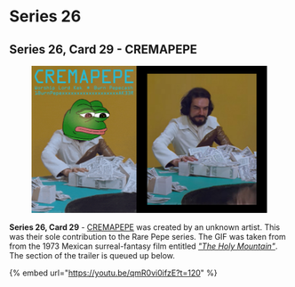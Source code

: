 # Series 26

## Series 26, Card 29 - CREMAPEPE

<figure><img src="../../../.gitbook/assets/S26 C29 CREMAPEPE card and source.jpg" alt=""><figcaption></figcaption></figure>

**Series 26, Card 29** - [CREMAPEPE](https://pepe.wtf/asset/CREMAPEPE) was created by an unknown artist. This was their sole contribution to the Rare Pepe series. The GIF was taken from from the 1973 Mexican surreal-fantasy film entitled [_"The Holy Mountain"_](https://en.wikipedia.org/wiki/The\_Holy\_Mountain\_\(1973\_film\)). The section of the trailer is queued up below.&#x20;

{% embed url="https://youtu.be/qmR0vi0ifzE?t=120" %}
